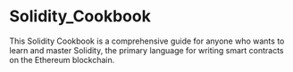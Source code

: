 # Solidity_Cookbook
This Solidity Cookbook is a comprehensive guide for anyone who wants to learn and master Solidity, the primary language for writing smart contracts on the Ethereum blockchain.
